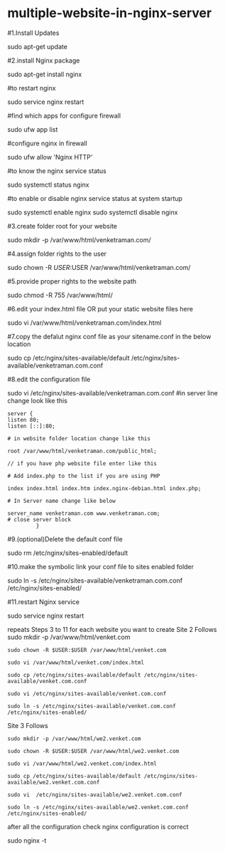 # multiple-website-in-nginx-server

#1.Install Updates

sudo apt-get update

#2.install Nginx package

sudo apt-get install nginx

#to restart nginx

sudo service nginx restart

#find which apps for configure firewall

sudo ufw app list

#configure nginx in firewall

sudo ufw allow 'Nginx HTTP'

#to know the nginx service status

sudo systemctl status nginx

#to enable or disable nginx service status at system startup

sudo systemctl enable nginx
sudo systemctl disable nginx


#3.create folder root for your website

sudo mkdir -p /var/www/html/venketraman.com/

#4.assign folder rights to the user

sudo chown -R $USER:$USER /var/www/html/venketraman.com/

#5.provide proper rights to the website path

sudo chmod -R 755 /var/www/html/

#6.edit your index.html file  OR put your static website files here

sudo vi /var/www/html/venketraman.com/index.html

#7.copy the defalut nginx conf file as your sitename.conf in the below location

sudo cp /etc/nginx/sites-available/default /etc/nginx/sites-available/venketraman.com.conf

#8.edit the configuration file

sudo vi /etc/nginx/sites-available/venketraman.com.conf
	#in server line change look like this
	
	server {
	listen 80;
	listen [::]:80;
	
	# in website folder location change like this
	
	root /var/www/html/venketraman.com/public_html;
	
	// if you have php website file enter like this
	
	# Add index.php to the list if you are using PHP
	
	index index.html index.htm index.nginx-debian.html index.php;
	
	# In Server name change like below
	
	server_name venketraman.com www.venketraman.com;
	# close server block
             }
	
	
#9.(optional)Delete the default conf file

sudo rm /etc/nginx/sites-enabled/default

#10.make the symbolic link your conf file to sites enabled folder

sudo ln -s /etc/nginx/sites-available/venketraman.com.conf /etc/nginx/sites-enabled/

#11.restart Nginx service

sudo service nginx restart

repeats Steps 3 to 11 for each website you want to create 
 Site 2 Follows
	sudo mkdir -p /var/www/html/venket.com

	sudo chown -R $USER:$USER /var/www/html/venket.com

	sudo vi /var/www/html/venket.com/index.html

	sudo cp /etc/nginx/sites-available/default /etc/nginx/sites-available/venket.com.conf

	sudo vi /etc/nginx/sites-available/venket.com.conf

	sudo ln -s /etc/nginx/sites-available/venket.com.conf /etc/nginx/sites-enabled/


Site 3 Follows
	

	sudo mkdir -p /var/www/html/we2.venket.com

	sudo chown -R $USER:$USER /var/www/html/we2.venket.com
  
	sudo vi /var/www/html/we2.venket.com/index.html

	sudo cp /etc/nginx/sites-available/default /etc/nginx/sites-available/we2.venket.com.conf

	sudo vi  /etc/nginx/sites-available/we2.venket.com.conf
	
	sudo ln -s /etc/nginx/sites-available/we2.venket.com.conf /etc/nginx/sites-enabled/
  
  after all the configuration check nginx configuration is correct
  
  sudo nginx -t

